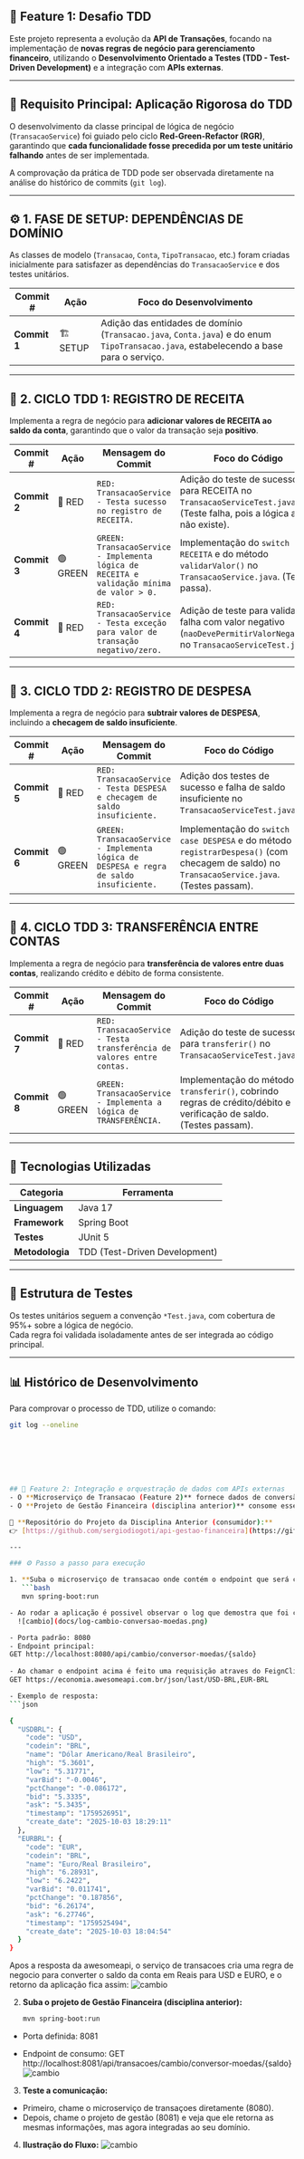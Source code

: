 ## 🔗 Feature 1: Desafio TDD

Este projeto representa a evolução da **API de Transações**, focando na implementação de **novas regras de negócio para gerenciamento financeiro**, utilizando o **Desenvolvimento Orientado a Testes (TDD - Test-Driven Development)** e a integração com **APIs externas**.

---

## 🎯 Requisito Principal: Aplicação Rigorosa do TDD

O desenvolvimento da classe principal de lógica de negócio (`TransacaoService`) foi guiado pelo ciclo **Red-Green-Refactor (RGR)**, garantindo que **cada funcionalidade fosse precedida por um teste unitário falhando** antes de ser implementada.

A comprovação da prática de TDD pode ser observada diretamente na análise do histórico de commits (`git log`).

---

## ⚙️ 1. FASE DE SETUP: DEPENDÊNCIAS DE DOMÍNIO

As classes de modelo (`Transacao`, `Conta`, `TipoTransacao`, etc.) foram criadas inicialmente para satisfazer as dependências do `TransacaoService` e dos testes unitários.

| Commit # | Ação  | Foco do Desenvolvimento |
|-----------|--------|--------------------------|
| **Commit 1** | 🏗️ SETUP | Adição das entidades de domínio (`Transacao.java`, `Conta.java`) e do enum `TipoTransacao.java`, estabelecendo a base para o serviço. |

---

## 🔁 2. CICLO TDD 1: REGISTRO DE RECEITA

Implementa a regra de negócio para **adicionar valores de RECEITA ao saldo da conta**, garantindo que o valor da transação seja **positivo**.

| Commit # | Ação | Mensagem do Commit | Foco do Código |
|-----------|------|--------------------|----------------|
| **Commit 2** | 🔴 RED | `RED: TransacaoService - Testa sucesso no registro de RECEITA.` | Adição do teste de sucesso para RECEITA no `TransacaoServiceTest.java`. (Teste falha, pois a lógica ainda não existe). |
| **Commit 3** | 🟢 GREEN | `GREEN: TransacaoService - Implementa lógica de RECEITA e validação mínima de valor > 0.` | Implementação do `switch case RECEITA` e do método `validarValor()` no `TransacaoService.java`. (Teste passa). |
| **Commit 4** | 🔴 RED | `RED: TransacaoService - Testa exceção para valor de transação negativo/zero.` | Adição de teste para validar falha com valor negativo (`naoDevePermitirValorNegativo`) no `TransacaoServiceTest.java`. |

---

## 💸 3. CICLO TDD 2: REGISTRO DE DESPESA

Implementa a regra de negócio para **subtrair valores de DESPESA**, incluindo a **checagem de saldo insuficiente**.

| Commit # | Ação | Mensagem do Commit | Foco do Código |
|-----------|------|--------------------|----------------|
| **Commit 5** | 🔴 RED | `RED: TransacaoService - Testa DESPESA e checagem de saldo insuficiente.` | Adição dos testes de sucesso e falha de saldo insuficiente no `TransacaoServiceTest.java`. |
| **Commit 6** | 🟢 GREEN | `GREEN: TransacaoService - Implementa lógica de DESPESA e regra de saldo insuficiente.` | Implementação do `switch case DESPESA` e do método `registrarDespesa()` (com checagem de saldo) no `TransacaoService.java`. (Testes passam). |

---

## 🔁 4. CICLO TDD 3: TRANSFERÊNCIA ENTRE CONTAS

Implementa a regra de negócio para **transferência de valores entre duas contas**, realizando crédito e débito de forma consistente.

| Commit # | Ação | Mensagem do Commit | Foco do Código |
|-----------|------|--------------------|----------------|
| **Commit 7** | 🔴 RED | `RED: TransacaoService - Testa transferência de valores entre contas.` | Adição do teste de sucesso para `transferir()` no `TransacaoServiceTest.java`. |
| **Commit 8** | 🟢 GREEN | `GREEN: TransacaoService - Implementa a lógica de TRANSFERÊNCIA.` | Implementação do método `transferir()`, cobrindo regras de crédito/débito e verificação de saldo. (Testes passam). |

---

## 🧰 Tecnologias Utilizadas

| Categoria | Ferramenta |
|------------|-------------|
| **Linguagem** | Java 17 |
| **Framework** | Spring Boot |
| **Testes** | JUnit 5 |
| **Metodologia** | TDD (Test-Driven Development) |

---

## 🧪 Estrutura de Testes

Os testes unitários seguem a convenção `*Test.java`, com cobertura de 95%+ sobre a lógica de negócio.  
Cada regra foi validada isoladamente antes de ser integrada ao código principal.

---

## 📊 Histórico de Desenvolvimento

Para comprovar o processo de TDD, utilize o comando:

```bash
git log --oneline







## 🔗 Feature 2: Integração e orquestração de dados com APIs externas
- O **Microserviço de Transacao (Feature 2)** fornece dados de conversão de moedas em tempo real.
- O **Projeto de Gestão Financeira (disciplina anterior)** consome esses dados via **Spring Cloud OpenFeign** e os utiliza como parte de suas funcionalidades.

📂 **Repositório do Projeto da Disciplina Anterior (consumidor):**  
👉 [https://github.com/sergiodiogoti/api-gestao-financeira](https://github.com/sergiodiogoti/api-gestao-financeira)

---

### ⚙️ Passo a passo para execução

1. **Suba o microserviço de transacao onde contém o endpoint que será consumido pelo outro serviço:**
   ```bash
   mvn spring-boot:run

- Ao rodar a aplicação é possivel observar o log que demostra que foi criado um loader para logar as conversões de moeda de reais para USD e EURO
  ![cambio](docs/log-cambio-conversao-moedas.png)

- Porta padrão: 8080
- Endpoint principal:
GET http://localhost:8080/api/cambio/conversor-moedas/{saldo}
 
- Ao chamar o endpoint acima é feito uma requisição atraves do FeignClient para uma api-externa:
GET https://economia.awesomeapi.com.br/json/last/USD-BRL,EUR-BRL

- Exemplo de resposta:
```json

{
  "USDBRL": {
    "code": "USD",
    "codein": "BRL",
    "name": "Dólar Americano/Real Brasileiro",
    "high": "5.3601",
    "low": "5.31771",
    "varBid": "-0.0046",
    "pctChange": "-0.086172",
    "bid": "5.3335",
    "ask": "5.3435",
    "timestamp": "1759526951",
    "create_date": "2025-10-03 18:29:11"
  },
  "EURBRL": {
    "code": "EUR",
    "codein": "BRL",
    "name": "Euro/Real Brasileiro",
    "high": "6.28931",
    "low": "6.2422",
    "varBid": "0.011741",
    "pctChange": "0.187856",
    "bid": "6.26174",
    "ask": "6.27746",
    "timestamp": "1759525494",
    "create_date": "2025-10-03 18:04:54"
  }
}
```
Apos a resposta da awesomeapi, o serviço de transacoes cria uma regra de negocio para converter o saldo da conta em Reais para USD e EURO, e o retorno da aplicação fica assim:
![cambio](docs/print-api-transacoes-cambio-serviço-novo.png)

2. **Suba o projeto de Gestão Financeira (disciplina anterior):**
   ```bash
   mvn spring-boot:run
- Porta definida: 8081

- Endpoint de consumo:
  GET http://localhost:8081/api/transacoes/cambio/conversor-moedas/{saldo}
  ![cambio](docs/print-api-gestao-financeira-serviço-anterior.png)

3. **Teste a comunicação:**
- Primeiro, chame o microserviço de transaçoes diretamente (8080).
- Depois, chame o projeto de gestão (8081) e veja que ele retorna as mesmas informações, mas agora integradas ao seu domínio.

4. **Ilustração do Fluxo:**
 ![cambio](docs/ilustracao_fluxo.png)
